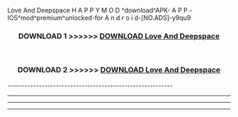  Love And Deepspace  H A P P Y M O D ^download^APK- A P P -IOS^mod^premium^unlocked-for A n d r o i d-[NO.ADS]-y9qu9



<div align="center">

<h3>DOWNLOAD 1 >>>>>> <a href="https://en-mod.web.app/?en= Love And Deepspace ">DOWNLOAD Love And Deepspace  </a></h3><br>

<h3>DOWNLOAD 2 >>>>>> <a href="https://en-mod.web.app/?en= Love And Deepspace ">DOWNLOAD Love And Deepspace  </a></h3>

</div>
----------------------------------------------------------

----------------------------------------------------------

----------------------------------------------------------

----------------------------------------------------------



